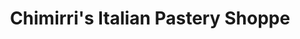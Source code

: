 ---
title: "Chimirri's Italian Pastery Shoppe"
url: /wethersfield/chimirris-italian-pastery-shoppe/
shop: bakery
---